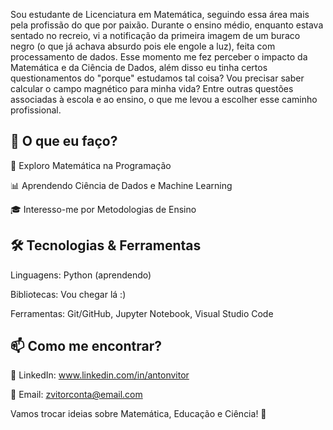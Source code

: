 Sou estudante de Licenciatura em Matemática, seguindo essa área mais pela profissão do que por paixão. Durante o ensino médio, enquanto estava sentado no recreio, vi a notificação da primeira imagem de um buraco negro (o que já achava absurdo pois ele engole a luz), feita com processamento de dados. Esse momento me fez perceber o impacto da Matemática e da Ciência de Dados, além disso eu tinha certos questionamentos do "porque" estudamos tal coisa? Vou precisar saber calcular o campo magnético para minha vida? Entre outras questões associadas à escola e ao ensino, o que me levou a escolher esse caminho profissional.

## 🚀 O que eu faço?


🔢 Exploro Matemática na Programação

📊 Aprendendo Ciência de Dados e Machine Learning

🎓 Interesso-me por Metodologias de Ensino

## 🛠️ Tecnologias & Ferramentas

Linguagens: Python (aprendendo)

Bibliotecas: Vou chegar lá :)

Ferramentas: Git/GitHub, Jupyter Notebook, Visual Studio Code

## 📫 Como me encontrar?

💼 LinkedIn: www.linkedin.com/in/antonvitor

📨 Email: zvitorconta@email.com

Vamos trocar ideias sobre Matemática, Educação e Ciência! 🚀






